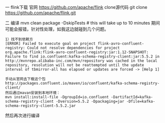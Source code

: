 一 flink下载
	官网 
		https://github.com/apache/flink
	clone源代码 
		git clone https://github.com/apache/flink.git

二 编译
	mvn clean package -DskipTests # this will take up to 10 minutes
	期间可能会报错，针对性处理，如我这边就碰到几个问题。

	1）找不到依赖方
	[ERROR] Failed to execute goal on project flink-avro-confluent-registry: Could not resolve dependencies for project org.apache.flink:flink-avro-confluent-registry:jar:1.12-SNAPSHOT: Failure to find io.confluent:kafka-schema-registry-client:jar:5.5.2 in http://mvnrepo.alibaba-inc.com/mvn/repository was cached in the local repository, resolution will not be reattempted until the update interval of tbmirror-all has elapsed or updates are forced -> [Help 1]

	手动从官网去下载这个包 http://packages.confluent.io/maven/io/confluent/kafka-schema-registry-client/
	然后通过mavan安装到本地环境：
	mvn install:install-file -DgroupId=io.confluent -DartifactId=kafka-schema-registry-client -Dversion=5.5.2 -Dpackaging=jar -Dfile=kafka-schema-registry-client-5.5.2.jar

然后再次进行编译